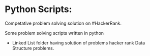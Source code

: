 # Python Scripts:

Competative problem solving solution on #HackerRank.

Some problem solving scripts written in python

- Linked List folder having solution of problems hacker rank Data Structure problems.
